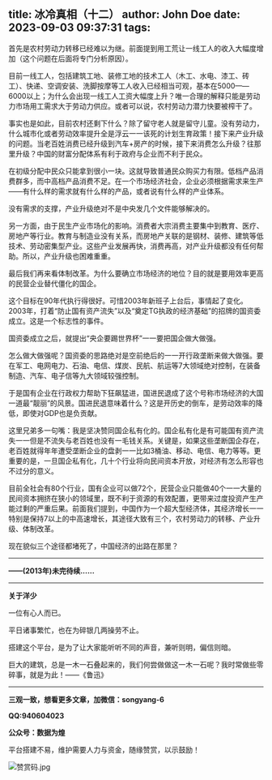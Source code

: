 title: 冰冷真相（十二）
author: John Doe
date: 2023-09-03 09:37:31
tags:
---
首先是农村劳动力转移已经难以为继。<!--more-->前面提到用工荒让一线工人的收入大幅度增加（这个问题在后面将专门分析原因）。

目前一线工人，包括建筑工地、装修工地的技术工人（木工、水电、漆工、砖工）、快递、空调安装、洗脚按摩等工人收入已经相当可观，基本在5000——6000以上；为什么会出现一线工人工资大幅度上升？唯一合理的解释只能是劳动力市场用工需求大于劳动力供应。或者可以说，农村劳动力潜力快要被榨干了。

事实也是如此，目前农村还剩下什么？除了留守老人就是留守儿童。没有劳动力，什么城市化或者劳动效率提升全是浮云一一该死的计划生育政策！接下来产业升级的问题。当老百姓消费已经升级到汽车+房产的时候，接下来消费怎么升级？往那里升级？中国的财富分配体系有利于政府与企业而不利于民众。

在初级分配中民众只能拿到很小一块。这就导致普通民众购买力有限。低档产品消费群多，而中高档产品消费不足。在一个市场经济社会，企业必须根据需求来生产——有什么样的需求就有什么样的产品，或者说有什么样的产业体系。

没有需求的支撑，产业升级绝对不是中央发几个文件能够解决的。

另一方面，由于民生产业市场化的影响。消费者大宗消费主要集中到教育、医疗、房地产等行业。教育与制造业没有关系，而房地产关联的是钢材、装修、建筑等低技术、劳动密集型产业。这些产业发展再快，消费再高，对产业升级都没有任何帮助。所以，产业升级也困难重重。

最后我们再来看体制改革。为什么要确立市场经济的地位？目的就是要用效率更高的民营企业替代僵化的国企。

这个目标在90年代执行得很好。可惜2003年新班子上台后，事情起了变化。2003年，打着“防止国有资产流失”以及“奠定TG执政的经济基础”的招牌的国资委成立。这是一个标志性的事件。

国资委成立之后，就提出“央企要踢世界杯”一一要把国企做大做强。

怎么做大做强呢？国资委的思路绝对是空前绝后的一一开行政垄断来做大做强。要在军工、电网电力、石油、电信、煤炭、民航、航运等7大领域绝对控制，在装备制造、汽车、电子信等九大领域较强控制。

于是国有企业在行政权力帮助下狂飙猛进，国进民退成了这个号称市场经济的大国一道最“靓丽”的风景。国进民退意味着什么？这是开历史的倒车，是劳动效率的降低，即使对GDP也是负贡献。

这里兄弟多一句嘴：我是坚决赞同国企私有化的。国企私有化是有可能国有资产流失一一但是不流失与老百姓也没有一毛钱关系。关键是，如果这些垄断国企存在，老百姓就得年年遭受垄断企业的盘剥一一比如3桶油、移动、电信、电力等等。更重要的是，一旦国企私有化，几十个行业将向民间资本开放，对经济有怎么形容也不过分的意义。

目前全社会有80个行业，国有企业可以做72个，民营企业只能做40个一一大量的民间资本拥挤在狭小的领域里，既不利于资源的有效配置，更带来过度投资产生产能过剩的严重后果。前面我们提到，中国作为一个超大型经济体，其经济增长一一特别是保持7以上的中高速增长，其途径大致有三个，农村劳动力的转移、产业升级、体制改革。

现在貌似三个途径都堵死了，中国经济的出路在那里？
- - -
**——(2013年)未完待续......**
- - -
**关于洋少**

一位有心人而已。

平日诸事繁忙，也在为碎银几两操劳不止。

搭建这个平台，是为了让大家能听听不同的声音，兼听则明，偏信则暗。

巨大的建筑，总是一木一石叠起来的，我们何尝做做这一木一石呢？我时常做些零碎事，就是为此！——《鲁迅》

---

**三观一致，想看更多文章，加微信：songyang-6**

**QQ:940604023**

**公众号：数据为煌** 

平台搭建不易，维护需要人力与资金，随缘赞赏，以示鼓励！

![赞赏码.jpg](/images/zanshang.jpg)
